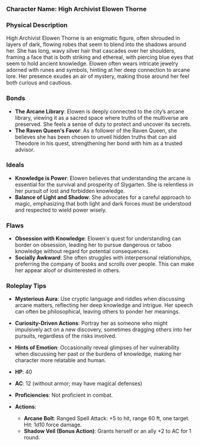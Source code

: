 ### **Character Name:** High Archivist Elowen Thorne

### **Physical Description**
High Archivist Elowen Thorne is an enigmatic figure, often shrouded in layers of dark, flowing robes that seem to blend into the shadows around her. She has long, wavy silver hair that cascades over her shoulders, framing a face that is both striking and ethereal, with piercing blue eyes that seem to hold ancient knowledge. Elowen often wears intricate jewelry adorned with runes and symbols, hinting at her deep connection to arcane lore. Her presence exudes an air of mystery, making those around her feel both curious and cautious.

### **Bonds**
- **The Arcane Library**: Elowen is deeply connected to the city’s arcane library, viewing it as a sacred space where truths of the multiverse are preserved. She feels a sense of duty to protect and uncover its secrets.
- **The Raven Queen's Favor**: As a follower of the Raven Queen, she believes she has been chosen to unveil hidden truths that can aid Theodore in his quest, strengthening her bond with him as a trusted advisor.

### **Ideals**
- **Knowledge is Power**: Elowen believes that understanding the arcane is essential for the survival and prosperity of Slygarten. She is relentless in her pursuit of lost and forbidden knowledge.
- **Balance of Light and Shadow**: She advocates for a careful approach to magic, emphasizing that both light and dark forces must be understood and respected to wield power wisely.

### **Flaws**
- **Obsession with Knowledge**: Elowen's quest for understanding can border on obsession, leading her to pursue dangerous or taboo knowledge without regard for potential consequences.
- **Socially Awkward**: She often struggles with interpersonal relationships, preferring the company of books and scrolls over people. This can make her appear aloof or disinterested in others.

### **Roleplay Tips**
- **Mysterious Aura**: Use cryptic language and riddles when discussing arcane matters, reflecting her deep knowledge and intrigue. Her speech can often be philosophical, leaving others to ponder her meanings.
- **Curiosity-Driven Actions**: Portray her as someone who might impulsively act on a new discovery, sometimes dragging others into her pursuits, regardless of the risks involved.
- **Hints of Emotion**: Occasionally reveal glimpses of her vulnerability when discussing her past or the burdens of knowledge, making her character more relatable and human.

- **HP**: 40
- **AC**: 12 (without armor; may have magical defenses)
- **Proficiencies**: Not proficient in combat.
- **Actions**:
  - **Arcane Bolt**: Ranged Spell Attack: +5 to hit, range 60 ft, one target. Hit: 1d10 force damage.
  - **Shadow Veil (Bonus Action)**: Grants herself or an ally +2 to AC for 1 round.